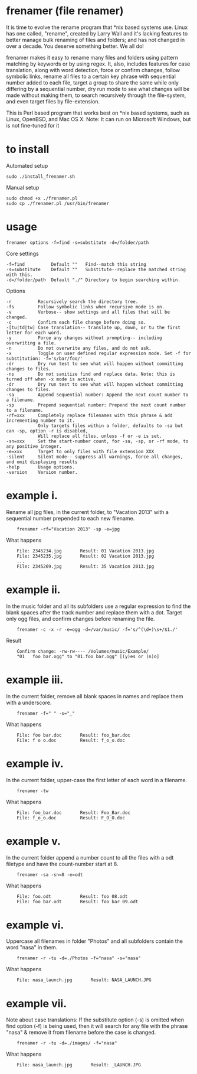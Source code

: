 frenamer (file renamer)
========
It is time to evolve the rename program that *nix based systems use. Linux has one called, "rename", created by Larry Wall 
and it's lacking features to better manage bulk renaming of files and folders; and has not changed in over a decade. 
You deserve something better. We all do!

frenamer makes it easy to rename many files and folders using pattern matching by keywords or by using regex. It, also, includes 
features for case translation, along with word detection, force or confirm changes, follow symbolic links, rename all files to a 
certain key phrase with sequential number added to each file, target a group to share the same while only differing by a 
sequential number, dry run mode to see what changes will be made without making them, to search recursively through the 
file-system, and even target files by file-extension.

This is Perl based program that works best on *nix based systems, such as Linux, OpenBSD, and Mac OS X. 
Note: It can run on Microsoft Windows, but is not fine-tuned for it

to install
=====
Automated setup

	sudo ./install_frenamer.sh

Manual setup

	sudo chmod +x ./frenamer.pl
	sudo cp ./frenamer.pl /usr/bin/frenamer

usage
=====
    frenamer options -f=find -s=substitute -d=/folder/path
    
   Core settings
  
    -f=find          Default ""   Find--match this string 
    -s=substitute    Default ""   Substitute--replace the matched string with this.
    -d=/folder/path  Default "./" Directory to begin searching within.
    
   Options
   
    -r		    Recursively search the directory tree.
    -fs		    Follow symbolic links when recursive mode is on.
    -v		    Verbose-- show settings and all files that will be changed.
    -c		    Confirm each file change before doing so.
    -[tu|td|tw] Case translation-- translate up, down, or tu the first letter for each word.
    -y		    Force any changes without prompting-- including overwriting a file.
    -n		    Do not overwrite any files, and do not ask.
    -x		    Toggle on user defined regular expression mode. Set -f for substitution: -f='s/bar/foo/'
    -dr		    Dry run test to see what will happen without committing changes to files.
    -ns		    Do not sanitize find and replace data. Note: this is turned off when -x mode is active.
	-dr		    Dry run test to see what will happen without committing changes to files.
	-sa		    Append sequential number: Append the next count number to a filename.
	-sp		    Prepend sequential number: Prepend the next count number to a filename.
	-rf=xxx		Completely replace filenames with this phrase & add incrementing number to it.
				Only targets files within a folder, defaults to -sa but can -sp, option -r is disabled,
				Will replace all files, unless -f or -e is set.
	-sn=xxx 	Set the start-number count, for -sa, -sp, or -rf mode, to any positive integer.
	-e=xxx		Target to only files with file extension XXX
    -silent	    Silent mode-- suppress all warnings, force all changes, and omit displaying results
    -help	    Usage options.
    -version    Version number.
    	
example i.
=====
   Rename all jpg files, in the current folder, to "Vacation 2013" with a sequential number 
   prepended to each new filename.
   		
   		frenamer -rf="Vacation 2013" -sp -e=jpg
   
   What happens

   		File: 2345234.jpg		Result: 01 Vacation 2013.jpg
   		File: 2345235.jpg		Result: 02 Vacation 2013.jpg
   		...
   		File: 2345269.jpg		Result: 35 Vacation 2013.jpg
	
example ii.
=====
   In the music folder and all its subfolders use a regular expression to find the blank spaces after 
   the track number and replace them with a dot. Target only ogg files, and confirm changes before 
   renaming the file.
   
    	frenamer -c -x -r -e=ogg -d=/var/music/ -f='s/^(\d+)\s+/$1./'
    	
   Result
   
    	Confirm change: -rw-rw---- /Volumes/music/Example/
       	"01   foo bar.ogg" to "01.foo bar.ogg" [(y)es or (n)o] 

example iii.
=====
   In the current folder, remove all blank spaces in names and replace them with a underscore.
   
    	frenamer -f=" "	-s="_"
   
   What happens
  
    	File: foo bar.doc       Result: foo_bar.doc
    	File: f o o.doc	        Result: f_o_o.doc

example iv.
=====
   In the current folder, upper-case the first letter of each word in a filename.
   
    	frenamer -tw
    	
   What happens
    	
    	File: foo_bar.doc  	    Result: Foo_Bar.doc
    	File: f_o_o.doc	   	    Result: F_O_O.doc

example v.
=====
   In the current folder append a number count to all the files with a odt filetype and
   have the count-number start at 8.
    	
    	frenamer -sa -sn=8 -e=odt

   What happens
   
    	File: foo.odt          	Result: foo 08.odt
		File: foo bar.odt		Result: foo bar 09.odt

example vi.
=====

   Uppercase all filenames in folder "Photos" and all subfolders contain the word "nasa" in them.
   
    	frenamer -r -tu -d=./Photos -f="nasa" -s="nasa"
    	
   What happens
    	
    	File: nasa_launch.jpg     	Result: NASA_LAUNCH.JPG

example vii.
=====

   Note about case translations: 
   If the substitute option (-s) is omitted when find option (-f) is being used, 
   then it will search for any file with the phrase "nasa" & remove it from filename 
   before the case is changed.
   
    	frenamer -r -tu -d=./images/ -f="nasa"
    
   What happens
    
    	File: nasa_launch.jpg     	Result: _LAUNCH.JPG
